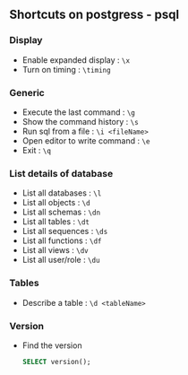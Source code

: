 ## Shortcuts on postgress - psql

### Display
* Enable expanded display : `\x`
* Turn on timing : `\timing`

### Generic
* Execute the last command : `\g`
* Show the command history : `\s`
* Run sql from a file : `\i <fileName>`
* Open editor to write command : `\e`
* Exit : `\q`

### List details of database
* List all databases : `\l`
* List all objects : `\d`
* List all schemas : `\dn`
* List all tables : `\dt`
* List all sequences : `\ds`
* List all functions : `\df`
* List all views : `\dv`
* List all user/role : `\du`

### Tables
* Describe a table : `\d <tableName>`

### Version
* Find the version
    ```sql
    SELECT version();
    ```